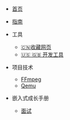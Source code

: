 * [首页](/sidebar/first.md)

* [指南](/sidebar/docsify.md)
* 工具
  * [:cn:收藏网页](/tool/web_pages.md)
  * [:us: :uk: 开发工具](/tool/development_tools.md)

* 项目技术
  * [FFmpeg](/project_technical/FFmpeg/ffmpeg.md)
  * [Qemu](/project_technical/Qemu/qemu.md)

* 嵌入式成长手册
  * [面试](/Embedded/interview/interview.md)
